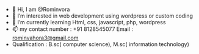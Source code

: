 - 👋 Hi, I am @Rominvora
- 👀 I’m interested in web development using wordpress or custom coding
- 🌱 I’m currently learning Html, css, javascript, php, wordpress
- 📫 my contact number : +91 8128545077 Email : rominvahora3@gmail.com
-  Qualification : B.sc( computer science), M.sc( information technology)
<!---
Rominvora/Rominvora is a ✨ special ✨ repository because its `README.md` (this file) appears on your GitHub profile.
You can click the Preview link to take a look at your changes.
--->
